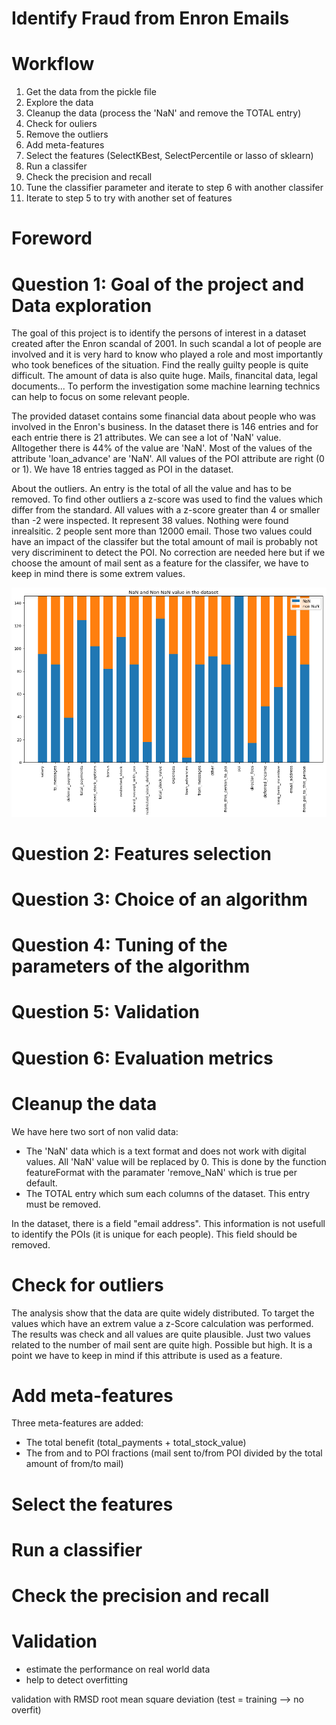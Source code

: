 # Identify Fraud from Enron Emails

# Workflow
1) Get the data from the pickle file
2) Explore the data
3) Cleanup the data (process the 'NaN' and remove the TOTAL entry)
4) Check for ouliers
5) Remove the outliers
6) Add meta-features
7) Select the features (SelectKBest, SelectPercentile or lasso of sklearn)
8) Run a classifer
9) Check the precision and recall 
10) Tune the classifier parameter and iterate to step 6 with another classifer
11) Iterate to step 5 to try with another set of features

# Foreword
# Question 1: Goal of the project and Data exploration
The goal of this project is to identify the persons of interest in a dataset created after the Enron scandal of 2001. In such scandal a lot of people are involved and it is very hard to know who played a role and most importantly who took benefices of the situation. Find the really guilty people is quite difficult. The amount of data is also quite huge. Mails, financital data, legal documents... To perform the investigation some machine learning technics can help to focus on some relevant people.

The provided dataset contains some financial data about people who was involved in the Enron's business. In the dataset there is 146 entries and for each entrie there is 21 attributes. We can see a lot of 'NaN' value. Alltogether there is 44% of the value are 'NaN'. Most of the values of the attribute 'loan_advance' are 'NaN'. All values of the POI attribute are right (0 or 1). We have 18 entries tagged as POI in the dataset.

About the outliers. An entry is the total of all the value and has to be removed. To find other outliers a z-score was used to find the values which differ from the standard. All values with a z-score greater than 4 or smaller than -2 were inspected. It represent 38 values. Nothing were found inrealsitic. 2 people sent more than 12000 email. Those two values could have an impact of the classifer but the total amount of mail is probably not very discriminent to detect the POI. No correction are needed here but if we choose the amount of mail sent as a feature for the classifer, we have to keep in mind there is some extrem values.

![NaN vs Non NaN Values](./NaN_Value.png)

# Question 2: Features selection
# Question 3: Choice of an algorithm
# Question 4: Tuning of the parameters of the algorithm
# Question 5: Validation
# Question 6: Evaluation metrics

# Cleanup the data
We have here two sort of non valid data:
- The 'NaN' data which is a text format and does not work with digital values. All 'NaN' value will be replaced by 0. This is done by the function featureFormat with the paramater 'remove_NaN' which is true per default.  
- The TOTAL entry which sum each columns of the dataset. This entry must be removed.

In the dataset, there is a field "email address". This information is not usefull to identify the POIs (it is unique for each people). This field should be removed.

# Check for outliers
The analysis show that the data are quite widely distributed. To target the values which have an extrem value a z-Score calculation was performed. The results was check and all values are quite plausible. Just two values related to the number of mail sent are quite high. Possible but high. It is a point we have to keep in mind if this attribute is used as a feature.

# Add meta-features
Three meta-features are added:
- The total benefit (total_payments + total_stock_value)
- The from and to POI fractions (mail sent to/from POI divided by the total amount of from/to mail)

# Select the features
# Run a classifier
# Check the precision and recall 
# Validation
- estimate the performance on real world data
- help to detect overfitting

validation with RMSD root mean square deviation (test = training --> no overfit)
